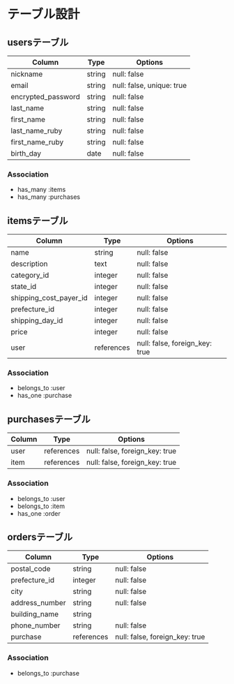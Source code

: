 # テーブル設計

## usersテーブル

| Column             | Type    | Options                   |
| ------------------ | ------- | ------------------------- |
| nickname           | string  | null: false               |
| email              | string  | null: false, unique: true |
| encrypted_password | string  | null: false               |
| last_name          | string  | null: false               |
| first_name         | string  | null: false               |
| last_name_ruby     | string  | null: false               |
| first_name_ruby    | string  | null: false               |
| birth_day          | date    | null: false               |


### Association
- has_many :items
- has_many :purchases

## itemsテーブル

| Column                  | Type       | Options                        |
| ----------------------- | ---------- | ------------------------------ |
| name                    | string     | null: false                    |
| description             | text       | null: false                    |
| category_id             | integer    | null: false                    |
| state_id                | integer    | null: false                    |
| shipping_cost_payer_id  | integer    | null: false                    |
| prefecture_id           | integer    | null: false                    |
| shipping_day_id         | integer    | null: false                    |
| price                   | integer    | null: false                    |
| user                    | references | null: false, foreign_key: true |

### Association
- belongs_to :user
- has_one :purchase

## purchasesテーブル

| Column               | Type       | Options                        |
| -------------------- | ---------- | ------------------------------ |
| user                 | references | null: false, foreign_key: true |
| item                 | references | null: false, foreign_key: true |

### Association
- belongs_to :user
- belongs_to :item
- has_one :order

## ordersテーブル

| Column         | Type       | Options                        |
| -------------- | ---------- | ------------------------------ |
| postal_code    | string     | null: false                    |
| prefecture_id  | integer    | null: false                    |
| city           | string     | null: false                    |
| address_number | string     | null: false                    |
| building_name  | string     |                                |
| phone_number   | string     | null: false                    |
| purchase       | references | null: false, foreign_key: true |

### Association
- belongs_to :purchase